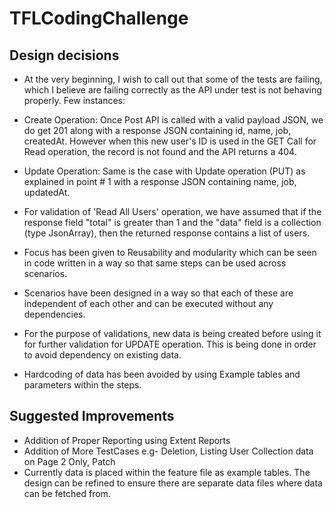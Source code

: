 # TFLCodingChallenge

## Design decisions
- At the very beginning, I wish to call out that some of the tests are failing, which I believe are failing correctly as the API under test is not behaving properly.
Few instances:
 - Create Operation: Once Post API is called with a valid payload JSON, we do get 201 along with a response JSON containing id, name, job, createdAt. However when this new user's ID is used in the GET Call for Read operation, the record is not found and the API returns a 404.

 - Update Operation: Same is the case with Update operation (PUT) as explained in point # 1 with a response JSON containing name, job, updatedAt.

- For validation of 'Read All Users' operation, we have assumed that if the response field "total" is greater than 1 and the "data" field is a collection (type JsonArray), then the returned response contains a list of users.

- Focus has been given to Reusability and modularity which can be seen in code written in a way so that same steps can be used across scenarios.

- Scenarios have been designed in a way so that each of these are independent of each other and can be executed without any dependencies.

- For the purpose of validations, new data is being created before using it for further validation for UPDATE operation. This is being done in order to avoid dependency on existing data.

- Hardcoding of data has been avoided by using Example tables and parameters within the steps.

## Suggested Improvements

- Addition of Proper Reporting using Extent Reports
- Addition of More TestCases e.g- Deletion, Listing User Collection data on Page 2 Only, Patch 
- Currently data is placed within the feature file as example tables. The design can be refined to ensure there are separate data files where data can be fetched from.
